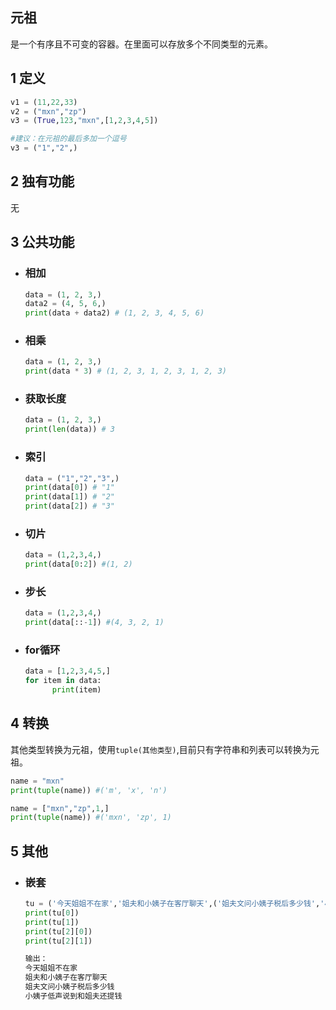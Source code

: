 ## 元祖

是一个有序且不可变的容器。在里面可以存放多个不同类型的元素。

## 1 定义

```python
v1 = (11,22,33)
v2 = ("mxn","zp")
v3 = (True,123,"mxn",[1,2,3,4,5])

#建议：在元祖的最后多加一个逗号
v3 = ("1","2",)
```

## 2 独有功能

无

## 3 公共功能

+ ### 相加

  ```python
  data = (1, 2, 3,)
  data2 = (4, 5, 6,)
  print(data + data2) # (1, 2, 3, 4, 5, 6)
  ```

+ ### 相乘

  ```python
  data = (1, 2, 3,)
  print(data * 3) # (1, 2, 3, 1, 2, 3, 1, 2, 3)
  ```

+ ### 获取长度

  ```python
  data = (1, 2, 3,) 
  print(len(data)) # 3
  ```

+ ### 索引

  ```python
  data = ("1","2","3",)
  print(data[0]) # "1"
  print(data[1]) # "2"
  print(data[2]) # "3"
  ```

+ ### 切片

  ```python
  data = (1,2,3,4,)
  print(data[0:2]) #(1, 2)
  ```

+ ### 步长

  ```python
  data = (1,2,3,4,)
  print(data[::-1]) #(4, 3, 2, 1)
  ```

+ ### for循环

  ```python
  data = [1,2,3,4,5,]
  for item in data:
    	print(item)
  ```

## 4 转换

其他类型转换为元祖，使用`tuple(其他类型)`,目前只有字符串和列表可以转换为元祖。

```python
name = "mxn"
print(tuple(name)) #('m', 'x', 'n')

name = ["mxn","zp",1,]
print(tuple(name)) #('mxn', 'zp', 1)
```

## 5 其他

+ ### 嵌套

  ```python
  tu = ('今天姐姐不在家','姐夫和小姨子在客厅聊天',('姐夫文问小姨子税后多少钱','小姨子低声说到和姐夫还提钱',),)
  print(tu[0])
  print(tu[1])
  print(tu[2][0])
  print(tu[2][1])
  
  输出：
  今天姐姐不在家
  姐夫和小姨子在客厅聊天
  姐夫文问小姨子税后多少钱
  小姨子低声说到和姐夫还提钱
  ```

## 